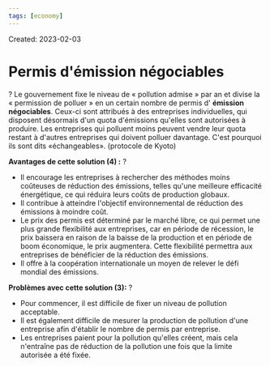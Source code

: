 ```yaml
---
tags: [economy]
---
```

Created: 2023-02-03

# Permis d'émission négociables
?
Le gouvernement fixe le niveau de « pollution admise » par an et divise la « permission de polluer » en un certain nombre de permis d' **émission négociables**. Ceux-ci sont attribués à des entreprises individuelles, qui disposent désormais d'un quota d'émissions qu'elles sont autorisées à produire. Les entreprises qui polluent moins peuvent vendre leur quota restant à d'autres entreprises qui doivent polluer davantage. C'est pourquoi ils sont dits «échangeables». (protocole de Kyoto)
<!--SR:!2024-02-24,232,250-->

**Avantages de cette solution (4) :**
?
- Il encourage les entreprises à rechercher des méthodes moins coûteuses de réduction des émissions, telles qu'une meilleure efficacité énergétique, ce qui réduira leurs coûts de production globaux.
-   Il contribue à atteindre l'objectif environnemental de réduction des émissions à moindre coût.
- Le prix des permis est déterminé par le marché libre, ce qui permet une plus grande flexibilité aux entreprises, car en période de récession, le prix baissera en raison de la baisse de la production et en période de boom économique, le prix augmentera. Cette flexibilité permettra aux entreprises de bénéficier de la réduction des émissions.
- Il offre à la coopération internationale un moyen de relever le défi mondial des émissions.
<!--SR:!2024-08-09,333,250-->

**Problèmes avec cette solution (3):**
?
- Pour commencer, il est difficile de fixer un niveau de pollution acceptable.
- Il est également difficile de mesurer la production de pollution d'une entreprise afin d'établir le nombre de permis par entreprise.
- Les entreprises paient pour la pollution qu'elles créent, mais cela n'entraîne pas de réduction de la pollution une fois que la limite autorisée a été fixée.
<!--SR:!2024-02-21,66,210-->

